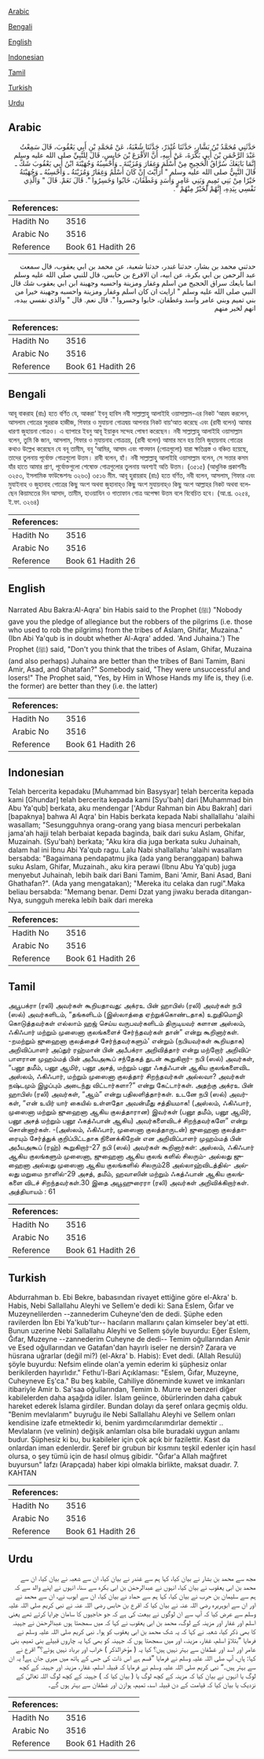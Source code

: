 [Arabic](#arabic)

[Bengali](#bengali)

[English](#english)

[Indonesian](#indonesian)

[Tamil](#tamil)

[Turkish](#turkish)

[Urdu](#urdu)

## Arabic


<div dir="rtl" lang="ar" style={{fontSize:'larger',backgroundColor:'#f8f9fa',padding:20}}>
حَدَّثَنِي مُحَمَّدُ بْنُ بَشَّارٍ، حَدَّثَنَا غُنْدَرٌ، حَدَّثَنَا شُعْبَةُ، عَنْ مُحَمَّدِ بْنِ أَبِي يَعْقُوبَ، قَالَ سَمِعْتُ عَبْدَ الرَّحْمَنِ بْنَ أَبِي بَكْرَةَ، عَنْ أَبِيهِ، أَنَّ الأَقْرَعَ بْنَ حَابِسٍ، قَالَ لِلنَّبِيِّ صلى الله عليه وسلم إِنَّمَا بَايَعَكَ سُرَّاقُ الْحَجِيجِ مِنْ أَسْلَمَ وَغِفَارَ وَمُزَيْنَةَ ـ وَأَحْسِبُهُ وَجُهَيْنَةَ ابْنُ أَبِي يَعْقُوبَ شَكَّ ـ قَالَ النَّبِيُّ صلى الله عليه وسلم ‏"‏ أَرَأَيْتَ إِنْ كَانَ أَسْلَمُ وَغِفَارُ وَمُزَيْنَةُ ـ وَأَحْسِبُهُ ـ وَجُهَيْنَةُ خَيْرًا مِنْ بَنِي تَمِيمٍ وَبَنِي عَامِرٍ وَأَسَدٍ وَغَطَفَانَ، خَابُوا وَخَسِرُوا ‏"‏‏.‏ قَالَ نَعَمْ‏.‏ قَالَ ‏"‏ وَالَّذِي نَفْسِي بِيَدِهِ، إِنَّهُمْ لَخَيْرٌ مِنْهُمْ ‏"‏‏.‏
</div>
<div style={{backgroundColor:'#f8f9fa',padding:20, marginBottom: 10}}><table> <thead> <tr> <th>References:</th> <th></th> </tr> </thead> <tbody><tr><td>Hadith No</td><td>3516</td></tr><tr><td>Arabic No</td><td>3516</td></tr><tr><td>Reference</td><td>Book 61 Hadith 26</td></tr></tbody></table></div>


<div dir="rtl" lang="ar" style={{fontSize:'larger',backgroundColor:'#f8f9fa',padding:20}}>
حدثني محمد بن بشار، حدثنا غندر، حدثنا شعبة، عن محمد بن ابي يعقوب، قال سمعت عبد الرحمن بن ابي بكرة، عن ابيه، ان الاقرع بن حابس، قال للنبي صلى الله عليه وسلم انما بايعك سراق الحجيج من اسلم وغفار ومزينة واحسبه وجهينة ابن ابي يعقوب شك قال النبي صلى الله عليه وسلم " ارايت ان كان اسلم وغفار ومزينة واحسبه وجهينة خيرا من بني تميم وبني عامر واسد وغطفان، خابوا وخسروا ". قال نعم. قال " والذي نفسي بيده، انهم لخير منهم
</div>
<div style={{backgroundColor:'#f8f9fa',padding:20, marginBottom: 10}}><table> <thead> <tr> <th>References:</th> <th></th> </tr> </thead> <tbody><tr><td>Hadith No</td><td>3516</td></tr><tr><td>Arabic No</td><td>3516</td></tr><tr><td>Reference</td><td>Book 61 Hadith 26</td></tr></tbody></table></div>

## Bengali


<div dir="ltr" lang="bn" style={{fontSize:'larger',backgroundColor:'#f8f9fa',padding:20}}>
আবূ বাকরাহ (রাঃ) হতে বর্ণিত যে, আকরা‘ ইবনু হাবিস নবী সাল্লাল্লাহু আলাইহি ওয়াসাল্লাম-এর নিকট ‘আরয করলেন, আসলাম গোত্রের সুররাক হাজীজ, গিফার ও মুযায়না গোত্রদ্বয় আপনার নিকট বায়‘আত করেছে এবং (রাবী বলেন) আমার ধারণা জুহায়না গোত্রও। এ ব্যাপারে ইবনু আবূ ইয়াকুব সন্দেহ পোষণ করেছেন। নবী সাল্লাল্লাহু আলাইহি ওয়াসাল্লাম বলেন, তুমি কি জান, আসলাম, গিফার ও মুযায়নাহ গোত্রত্রয়, (রাবী বলেন) আমার মনে হয় তিনি জুহায়নাহ গোত্রের কথাও উল্লেখ করেছেন যে বনূ তামীম, বনূ ‘আমির, আসাদ এবং গাত্ফান (গোত্রগুলো) যারা ক্ষতিগ্রস্ত ও বঞ্চিত হয়েছে, তাদের তুলনায় পূর্বোক্ত গোত্রগুলো উত্তম। রাবী বলেন, হাঁ। নবী সাল্লাল্লাহু আলাইহি ওয়াসাল্লাম বলেন, সে সত্তার কসম যাঁর হাতে আমার প্রাণ, পূর্বোক্তগুলো শেষোক্ত গোত্রগুলোর তুলনায় অবশ্যই অতি উত্তম। (৩৫১৫) (আধুনিক প্রকাশনীঃ ৩২৫৩, ইসলামিক ফাউন্ডেশনঃ ৩২৬৩) ৩৫১৬ মীম. আবূ হুরায়রাহ (রাঃ) হতে বর্ণিত, নবী বলেন, আসলাম, গিফার এবং মুযাইনাহ ও জুহানাহ গোত্রের কিছু অংশ অথবা জুহানাহ্ও কিছু অংশ মুযায়নাহ্ও কিছু অংশ আল্লাহর নিকট অথবা বলেছেন কিয়ামতের দিন আসাদ, তামীম, হাওয়াযিন ও গাতাফান গোত্র অপেক্ষা উত্তম বলে বিবেচিত হবে। (আ.প্র. ৩২৫৪, ই.ফা. ৩২৬৪)
</div>
<div style={{backgroundColor:'#f8f9fa',padding:20, marginBottom: 10}}><table> <thead> <tr> <th>References:</th> <th></th> </tr> </thead> <tbody><tr><td>Hadith No</td><td>3516</td></tr><tr><td>Arabic No</td><td>3516</td></tr><tr><td>Reference</td><td>Book 61 Hadith 26</td></tr></tbody></table></div>

## English


<div dir="ltr" lang="en" style={{fontSize:'larger',backgroundColor:'#f8f9fa',padding:20}}>
Narrated Abu Bakra:Al-Aqra' bin Habis said to the Prophet (ﷺ) "Nobody gave you the pledge of allegiance but the robbers of the pilgrims (i.e. those who used to rob the pilgrims) from the tribes of Aslam, Ghifar, Muzaina." (Ibn Abi Ya'qub is in doubt whether Al-Aqra' added. 'And Juhaina.') The Prophet (ﷺ) said, "Don't you think that the tribes of Aslam, Ghifar, Muzaina (and also perhaps) Juhaina are better than the tribes of Bani Tamim, Bani Amir, Asad, and Ghatafan?" Somebody said, "They were unsuccessful and losers!" The Prophet said, "Yes, by Him in Whose Hands my life is, they (i.e. the former) are better than they (i.e. the latter)
</div>
<div style={{backgroundColor:'#f8f9fa',padding:20, marginBottom: 10}}><table> <thead> <tr> <th>References:</th> <th></th> </tr> </thead> <tbody><tr><td>Hadith No</td><td>3516</td></tr><tr><td>Arabic No</td><td>3516</td></tr><tr><td>Reference</td><td>Book 61 Hadith 26</td></tr></tbody></table></div>

## Indonesian


<div dir="ltr" lang="id" style={{fontSize:'larger',backgroundColor:'#f8f9fa',padding:20}}>
Telah bercerita kepadaku [Muhammad bin Basysyar] telah bercerita kepada kami [Ghundar] telah bercerita kepada kami [Syu'bah] dari [Muhammad bin Abu Ya'qub] berkata, aku mendengar ['Abdur Rahman bin Abu Bakrah] dari [bapaknya] bahwa Al Aqra' bin Habis berkata kepada Nabi shallallahu 'alaihi wasallam; "Sesungguhnya orang-orang yang biasa mencuri perbekalan jama'ah hajji telah berbaiat kepada baginda, baik dari suku Aslam, Ghifar, Muzainah. (Syu'bah) berkata; "Aku kira dia juga berkata suku Juhainah, dalam hal ini Ibnu Abi Ya'qub ragu. Lalu Nabi shallallahu 'alaihi wasallam bersabda: "Bagaimana pendapatmu jika (ada yang beranggapan) bahwa suku Aslam, Ghifar, Muzainah., aku kira perawi (Ibnu Abu Ya'qub) juga menyebut Juhainah, lebih baik dari Bani Tamim, Bani 'Amir, Bani Asad, Bani Ghathafan?". (Ada yang mengatakan); "Mereka itu celaka dan rugi".Maka beliau bersabda: "Memang benar. Demi Dzat yang jiwaku berada ditangan-Nya, sungguh mereka lebih baik dari mereka
</div>
<div style={{backgroundColor:'#f8f9fa',padding:20, marginBottom: 10}}><table> <thead> <tr> <th>References:</th> <th></th> </tr> </thead> <tbody><tr><td>Hadith No</td><td>3516</td></tr><tr><td>Arabic No</td><td>3516</td></tr><tr><td>Reference</td><td>Book 61 Hadith 26</td></tr></tbody></table></div>

## Tamil


<div dir="ltr" lang="ta" style={{fontSize:'larger',backgroundColor:'#f8f9fa',padding:20}}>
அபூபக்ரா (ரலி) அவர்கள் கூறியதாவது: அக்ரஉ பின் ஹாபிஸ் (ரலி) அவர்கள் நபி (ஸல்) அவர்களிடம், “தங்களிடம் (இஸ்லாத்தை ஏற்றுக்கொண்டதாக) உறுதிமொழி கொடுத்தவர்கள் எல்லாம் ஹஜ் செய்ய வருபவர்களிடம் திருடியவர் களான அஸ்லம், ஃகிஃபார் மற்றும் முஸைனா குலங்களைச் சேர்ந்தவர்கள் தான்” என்று கூறினார்கள். -றமற்றும் ஜுஹைனா குலத்தைச் சேர்ந்தவர்களும்' என்றும் (நபியவர்கள் கூறியதாக) அறிவிப்பாளர் அப்துர் ரஹ்மான் பின் அபீபக்ரா அறிவித்தார் என்று மற்றோர் அறிவிப்பாளரான முஹம்மத் பின் அபீயஅகூப் சந்தேகத் துடன் கூறுகிறார்- நபி (ஸல்) அவர்கள், “பனூ தமீம், பனூ ஆமிர், பனூ அசத், மற்றும் பனூ ஃகத்ஃபான் ஆகிய குலங்களைவிட அஸ்லம், ஃகிஃபார், மற்றும் முஸைனா குலத்தார் சிறந்தவர்கள் அல்லவா? அவர்கள் நஷ்டமும் இழப்பும் அடைந்து விட்டார்களா?” என்று கேட்டார்கள். அதற்கு அக்ரஉ பின் ஹாபிஸ் (ரலி) அவர்கள், “ஆம்” என்று பதிலளித்தார்கள். உடனே நபி (ஸல்) அவர்கள், “என் உயிர் யார் கையில் உள்ளதோ அவன்மீது சத்தியமாக! (அஸ்லம், ஃகிஃபார், முஸைனா மற்றும் ஜுஹைனா ஆகிய குலத்தாரான) இவர்கள் (பனூ தமீம், பனூ ஆமிர், பனூ அசத் மற்றும் பனூ ஃகத்ஃபான் ஆகிய) அவர்களைவிடச் சிறந்தவர்களே” என்று சொன்னார்கள். -(அஸ்லம், ஃகிஃபார், முஸைனா குலத்தாருடன்) ஜுஹைனா குலத்தாரையும் சேர்த்துக் குறிப்பிட்டதாக நினைக்கிறேன் என அறிவிப்பாளர் முஹம்மத் பின் அபீயஅகூப் (ரஹ்) கூறுகிறார்-27 நபி (ஸல்) அவர்கள் கூறினார்கள்: அஸ்லம், ஃகிஃபார் ஆகிய குலங்களும் முஸைனா, ஜுஹைனா ஆகிய குலங் களில் சிலரும்- அல்லது ஜுஹைனா அல்லது முஸைனா ஆகிய குலங்களில் சிலரும்28 அல்லாஹ்விடத்தில்- அல்லது மறுமை நாளில்-29 அசத், தமீம், ஹவாஸின் மற்றும் ஃகத்ஃபான் ஆகிய குலங்களை விடச் சிறந்தவர்கள்.30 இதை அபூஹுரைரா (ரலி) அவர்கள் அறிவிக்கிறார்கள். அத்தியாயம் : 61
</div>
<div style={{backgroundColor:'#f8f9fa',padding:20, marginBottom: 10}}><table> <thead> <tr> <th>References:</th> <th></th> </tr> </thead> <tbody><tr><td>Hadith No</td><td>3516</td></tr><tr><td>Arabic No</td><td>3516</td></tr><tr><td>Reference</td><td>Book 61 Hadith 26</td></tr></tbody></table></div>

## Turkish


<div dir="ltr" lang="tr" style={{fontSize:'larger',backgroundColor:'#f8f9fa',padding:20}}>
Abdurrahman b. Ebi Bekre, babasından rivayet ettiğine göre el-Akra' b. Habis, Nebi Sallallahu Aleyhi ve Sellem'e dedi ki: Sana Eslem, Ğıfar ve Muzeynelilerden --zannederim Cuheyne'den de dedi. Şüphe eden ravilerden İbn Ebi Ya'kub'tur-- hacıların mallarını çalan kimseler bey'at etti. Bunun uzerine Nebi Sallallahu Aleyhi ve Sellem şöyle buyurdu: Eğer Eslem, Ğıfar, Muzeyne --zannederim Cuheyne de dedi-- Temim oğullarından Amir ve Esed oğullarından ve Gatafan'dan hayırlı iseler ne dersin? Zarara ve hüsrana uğrarlar (değil mi?) (el-Akra' b. Habis): Evet dedi. (Allah Resulü) şöyle buyurdu: Nefsim elinde olan'a yemin ederim ki şüphesiz onlar berikilerden hayırlıdır." Fethu'l-Bari Açıklaması: "Eslem, Ğıfar, Muzeyne, Cuheyneve Eş'ca." Bu beş kabile, Cahiliye döneminde kuwet ve imkanları itibariyle Amir b. Sa'saa oğullarından, Temim b. Murre ve benzeri diğer kabilelerden daha aşağıda idiler. İslam geiince, öbürlerinden daha çabuk hareket ederek İslama girdiler. Bundan dolayı da şeref onlara geçmiş oldu. "Benim mevlalarım" buyruğu ile Nebi Sallallahu Aleyhi ve Sellem onları kendisine izafe etmektedir ki, benim yardımcılarımdırlar demektir .. Mevlaların (ve velinin) değişik anlamları olsa bile buradaki uygun anlamı budur. Şüphesiz ki bu, bu kabileler için çok açık bir fazilettir. Kasıt da onlardan iman edenlerdir. Şeref bir grubun bir kısmını teşkil edenler için hasıl olursa, o şey tümü için de hasıl olmuş gibidir. "Ğıfar'a Allah mağfıret buyursun" lafzı (Arapçada) haber kipi olmakla birlikte, maksat duadır. 7. KAHTAN
</div>
<div style={{backgroundColor:'#f8f9fa',padding:20, marginBottom: 10}}><table> <thead> <tr> <th>References:</th> <th></th> </tr> </thead> <tbody><tr><td>Hadith No</td><td>3516</td></tr><tr><td>Arabic No</td><td>3516</td></tr><tr><td>Reference</td><td>Book 61 Hadith 26</td></tr></tbody></table></div>

## Urdu


<div dir="rtl" lang="ur" style={{fontSize:'larger',backgroundColor:'#f8f9fa',padding:20}}>
مجھ سے محمد بن بشار نے بیان کیا، کہا ہم سے غندر نے بیان کیا، ان سے شعبہ نے بیان کیا، ان سے محمد بن ابی یعقوب نے بیان کیا، انہوں نے عبدالرحمٰن بن ابی بکرہ سے سنا، انہوں نے اپنے والد سے کہ ہم سے سلیمان بن حرب نے بیان کیا، کہا ہم سے حماد نے بیان کیا، ان سے ایوب نے، ان سے محمد نے اور ان سے ابوہریرہ رضی اللہ عنہ نے بیان کیا کہ اقرع بن حابس رضی اللہ عنہ نے نبی کریم صلی اللہ علیہ وسلم سے عرض کیا کہ آپ سے ان لوگوں نے بیعت کی ہے کہ جو حاجیوں کا سامان چرایا کرتے تھے یعنی اسلم اور غفار اور مزینہ کے لوگ، محمد بن ابی یعقوب نے کہا کہ میں سمجھتا ہوں عبدالرحمٰن نے جہینہ کا بھی ذکر کیا، شعبہ نے کہا کہ یہ شک محمد بن ابی یعقوب کو ہوا۔ نبی کریم صلی اللہ علیہ وسلم نے فرمایا ”بتلاؤ اسلم، غفار، مزینہ، اور میں سمجھتا ہوں کہ جہینہ کو بھی کہا یہ چاروں قبیلے بنی تمیم، بنی عامر اور اسد اور غطفان سے بہتر نہیں ہیں؟ کیا یہ ( مؤخرالذکر ) خراب اور برباد نہیں ہوئے؟“ اقرع نے کہا: ہاں، آپ صلی اللہ علیہ وسلم نے فرمایا ”قسم ہے اس ذات کی جس کے ہاتھ میں میری جان ہے! یہ ان سے بہتر ہیں۔“ نبی کریم صلی اللہ علیہ وسلم نے فرمایا کہ قبیلہ اسلم، غفار، مزینہ اور جہینہ کے کچھ لوگ یا انہوں نے بیان کیا کہ مزینہ کے کچھ لوگ یا ( بیان کیا کہ ) جہینہ کے کچھ لوگ اللہ تعالیٰ کے نزدیک یا بیان کیا کہ قیامت کے دن قبیلہ اسد، تمیم، ہوازن اور غطفان سے بہتر ہوں گے۔
</div>
<div style={{backgroundColor:'#f8f9fa',padding:20, marginBottom: 10}}><table> <thead> <tr> <th>References:</th> <th></th> </tr> </thead> <tbody><tr><td>Hadith No</td><td>3516</td></tr><tr><td>Arabic No</td><td>3516</td></tr><tr><td>Reference</td><td>Book 61 Hadith 26</td></tr></tbody></table></div>